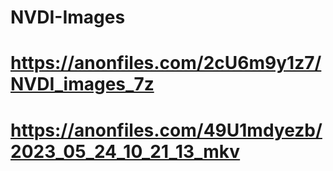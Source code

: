 # NVDI-Images


# https://anonfiles.com/2cU6m9y1z7/NVDI_images_7z
# https://anonfiles.com/49U1mdyezb/2023_05_24_10_21_13_mkv
